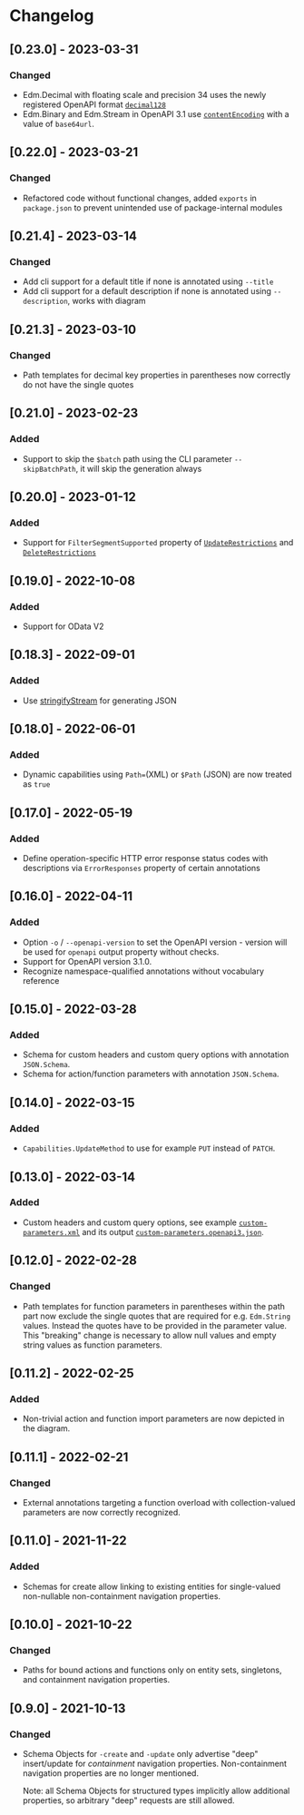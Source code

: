 # Changelog

## [0.23.0] - 2023-03-31

### Changed

- Edm.Decimal with floating scale and precision 34 uses the newly registered OpenAPI format [`decimal128`](https://spec.openapis.org/registry/format/decimal128.html)
- Edm.Binary and Edm.Stream in OpenAPI 3.1 use [`contentEncoding`](https://json-schema.org/draft/2020-12/json-schema-validation.html#name-contentencoding) with a value of `base64url`.

## [0.22.0] - 2023-03-21

### Changed

- Refactored code without functional changes, added `exports` in `package.json` to prevent unintended use of package-internal modules

## [0.21.4] - 2023-03-14

### Changed

- Add cli support for a default title if none is annotated using `--title`
- Add cli support for a default description if none is annotated using `--description`, works with diagram

## [0.21.3] - 2023-03-10

### Changed

- Path templates for decimal key properties in parentheses now correctly do not have the single quotes

## [0.21.0] - 2023-02-23

### Added

- Support to skip the `$batch` path using the CLI parameter `--skipBatchPath`, it will skip the generation always

## [0.20.0] - 2023-01-12

### Added

- Support for `FilterSegmentSupported` property of [`UpdateRestrictions`](https://github.com/oasis-tcs/odata-vocabularies/blob/main/vocabularies/Org.OData.Capabilities.V1.md#updaterestrictionstype) and [`DeleteRestrictions`](https://github.com/oasis-tcs/odata-vocabularies/blob/main/vocabularies/Org.OData.Capabilities.V1.md#deleterestrictionstype)

## [0.19.0] - 2022-10-08

### Added

- Support for OData V2

## [0.18.3] - 2022-09-01

### Added

- Use [stringifyStream](https://www.npmjs.com/package/@discoveryjs/json-ext) for generating JSON

## [0.18.0] - 2022-06-01

### Added

- Dynamic capabilities using `Path=`(XML) or `$Path` (JSON) are now treated as `true`

## [0.17.0] - 2022-05-19

### Added

- Define operation-specific HTTP error response status codes with descriptions via `ErrorResponses` property of certain annotations

## [0.16.0] - 2022-04-11

### Added

- Option `-o` / `--openapi-version` to set the OpenAPI version - version will be used for `openapi` output property without checks.
- Support for OpenAPI version 3.1.0.
- Recognize namespace-qualified annotations without vocabulary reference

## [0.15.0] - 2022-03-28

### Added

- Schema for custom headers and custom query options with annotation `JSON.Schema`.
- Schema for action/function parameters with annotation `JSON.Schema`.

## [0.14.0] - 2022-03-15

### Added

- `Capabilities.UpdateMethod` to use for example `PUT` instead of `PATCH`.

## [0.13.0] - 2022-03-14

### Added

- Custom headers and custom query options, see example [`custom-parameters.xml`](./examples/custom-parameters.xml) and its output [`custom-parameters.openapi3.json`](./examples/custom-parameters.openapi3.json).

## [0.12.0] - 2022-02-28

### Changed

- Path templates for function parameters in parentheses within the path part now exclude the single quotes that are required for e.g. `Edm.String` values. Instead the quotes have to be provided in the parameter value. This "breaking" change is necessary to allow null values and empty string values as function parameters.

## [0.11.2] - 2022-02-25

### Added

- Non-trivial action and function import parameters are now depicted in the diagram.

## [0.11.1] - 2022-02-21

### Changed

- External annotations targeting a function overload with collection-valued parameters are now correctly recognized.

## [0.11.0] - 2021-11-22

### Added

- Schemas for create allow linking to existing entities for single-valued non-nullable non-containment navigation properties.

## [0.10.0] - 2021-10-22

### Changed

- Paths for bound actions and functions only on entity sets, singletons, and containment navigation properties.

## [0.9.0] - 2021-10-13

### Changed

- Schema Objects for `-create` and `-update` only advertise "deep" insert/update for _containment_ navigation properties. Non-containment navigation properties are no longer mentioned.

  Note: all Schema Objects for structured types implicitly allow additional properties, so arbitrary "deep" requests are still allowed.
